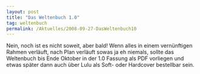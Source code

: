```yaml
---
layout: post
title: "Das Weltenbuch 1.0"
tag: weltenbuch
permalink: /Aktuelles/2008-09-27-DasWeltenbuch10
---
```



Nein, noch ist es nicht soweit, aber bald! Wenn alles in einem vernünftigen Rahmen verläuft, nach Plan verläuft sowas ja eh niemals, sollte das Weltenbuch bis Ende Oktober in der 1.0 Fassung als PDF vorliegen und etwas später dann auch über Lulu als Soft- oder Hardcover bestellbar sein.

